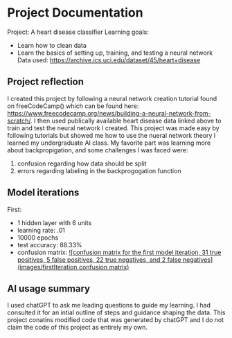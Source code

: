 # Project Documentation
Project: A heart disease classifier
Learning goals:
- Learn how to clean data
- Learn the basics of setting up, training, and testing a neural network
Data used: https://archive.ics.uci.edu/dataset/45/heart+disease
## Project reflection
I created this project by following a neural network creation tutorial found on freeCodeCamp() which can be found here: https://www.freecodecamp.org/news/building-a-neural-network-from-scratch/. I then used publically available heart disease data linked above to train and test the neural network I created. This project was made easy by following tutorials but showed me how to use the nueral network theory I learned my undergraduate AI class. My favorite part was learning more about backpropigation, and some challenges I was faced were:
1. confusion regarding how data should be split
2. errors regarding labeling in the backprogogation function
## Model iterations
First:
- 1 hidden layer with 6 units
- learning rate: .01
- 10000 epochs
- test accuracy: 88.33%
- confusion matrix: [![confusion matrix for the first model iteration, 31 true positives, 5 false positives, 22 true negatives, and 2 false negatives](images/firstIteration confusion matrix)](https://github.com/Embra-Schuilenburg/Neural-Network-For-Heart-Disease-Prediction/blob/master/images/firstIteration%20confusion%20matrix)
## AI usage summary
I used chatGPT to ask me leading questions to guide my learning. I had consulted it for an intial outline of steps and guidance shaping the data. This project conatins modified code that was generated by chatGPT and I do not claim the code of this project as entirely my own.
